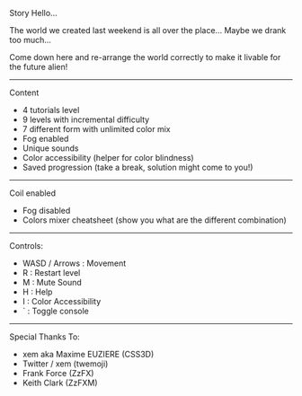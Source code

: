 Story
Hello...

The world we created last weekend is all over the place...
Maybe we drank too much...

Come down here and re-arrange the world correctly to make it livable for the future alien!

---
Content
- 4 tutorials level
- 9 levels with incremental difficulty
- 7 different form with unlimited color mix
- Fog enabled
- Unique sounds
- Color accessibility (helper for color blindness)
- Saved progression (take a break, solution might come to you!)

---
Coil enabled
- Fog disabled
- Colors mixer cheatsheet (show you what are the different combination)

---
Controls:
- WASD / Arrows : Movement
- R : Restart level
- M : Mute Sound
- H : Help
- I : Color Accessibility
- ` : Toggle console

---
Special Thanks To:
- xem aka Maxime EUZIERE (CSS3D)
- Twitter / xem (twemoji)
- Frank Force (ZzFX)
- Keith Clark (ZzFXM)